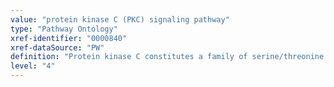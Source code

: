 ```yaml
---
value: "protein kinase C (PKC) signaling pathway"
type: "Pathway Ontology"
xref-identifier: "0000840"
xref-dataSource: "PW"
definition: "Protein kinase C constitutes a family of serine/threonine kinases activated by diacylglycerol (DAG) and calcium whose signal transduction plays important roles in many cellular processes. Ligand activated G protein-coupled receptors, via Galphaq pathway, stimulate phospholipase C which cleaves PIP2 into DAG and IP3. IP3 promotes calcium release."
level: "4"
---
```

